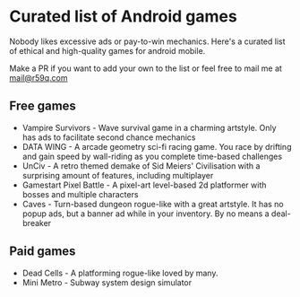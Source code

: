 # Curated list of Android games
Nobody likes excessive ads or pay-to-win mechanics. Here's a curated list of ethical and high-quality games for android mobile. 

Make a PR if you want to add your own to the list or feel free to mail me at mail@r59q.com 

## Free games

- Vampire Survivors - Wave survival game in a charming artstyle. Only has ads to facilitate second chance mechanics
- DATA WING - A arcade geometry sci-fi racing game. You race by drifting and gain speed by wall-riding as you complete time-based challenges 
- UnCiv - A retro themed demake of Sid Meiers' Civilisation with a surprising amount of features, including multiplayer 
- Gamestart Pixel Battle - A pixel-art level-based 2d platformer with bosses and multiple characters 
- Caves - Turn-based dungeon rogue-like with a great artstyle. It has no popup ads, but a banner ad while in your inventory. By no means a deal-breaker 
## Paid games

- Dead Cells - A platforming rogue-like loved by many. 
- Mini Metro - Subway system design simulator 
